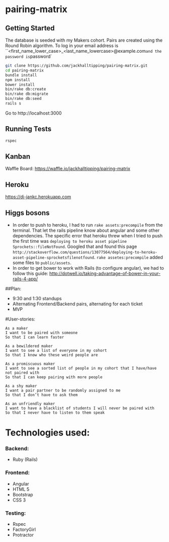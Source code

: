 # pairing-matrix

## Getting Started

The database is seeded with my Makers cohort. Pairs are created using the Round Robin algorithm. To log in your email address is ``<first_name_lower_case>_<last_name_lowercase>@example.com` and the password is `password`

```bash
git clone https://github.com/jackhalltipping/pairing-matrix.git
cd pairing-matrix
bundle install
npm install
bower install
bin/rake db:create
bin/rake db:migrate
bin/rake db:seed
rails s
```

Go to http://localhost:3000

## Running Tests

```bash
rspec
```

## Kanban

Waffle Board: https://waffle.io/jackhalltipping/pairing-matrix

## Heroku

https://dj-jankc.herokuapp.com

## Higgs bosons
* In order to push to heroku, I had to run `rake assets:precompile` from the terminal. That let the rails pipeline know about angular and some other dependencies. The specific error that heroku threw when I tried to push the first time was `deploying to heroku asset pipeline Sprockets::fileNotFound`. Googled that and found this page `http://stackoverflow.com/questions/13077564/deploying-to-heroku-asset-pipeline-sprocketsfilenotfound`. `rake assetes:precompile` added some files to `public/assets`.
* In order to get bower to work with Rails (to configure angular), we had to follow this guide: http://dotwell.io/taking-advantage-of-bower-in-your-rails-4-app/


##Plan:
* 9:30 and 1:30 standups
* Alternating Frontend/Backend pairs, alternating for each ticket
* MVP


#User-stories:
```
As a maker
I want to be paired with someone
So that I can learn faster

As a bewildered maker
I want to see a list of everyone in my cohort
So that I know who these weird people are

As a promiscuous maker
I want to see a sorted list of people in my cohort that I have/have not paired with
So that I can keep pairing with more people

As a shy maker  
I want a pair partner to be randomly assigned to me  
So that I don’t have to ask them  

As an unfriendly maker  
I want to have a blacklist of students I will never be paired with  
So that I never have to listen to them speak  
```

# Technologies used:
### Backend:
* Ruby (Rails)

### Frontend:
* Angular
* HTML 5
* Bootstrap
* CSS 3

### Testing:
* Rspec
* FactoryGirl
* Protractor
